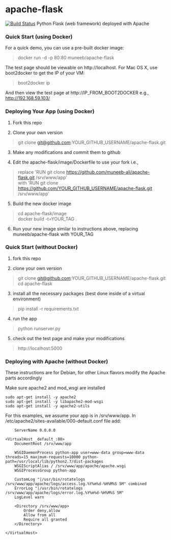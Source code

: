 apache-flask
============
[![Build Status](https://travis-ci.org/operationzombie/apache-flask.svg?branch=master)](https://travis-ci.org/operationzombie/apache-flask)
Python Flask (web framework) deployed with Apache

### Quick Start (using Docker)

For a quick demo, you can use a pre-built docker image: 

> docker run -d -p 80:80 muneeb/apache-flask 

The test page should be viewable on http://localhost. For Mac OS X, use boot2docker to get the IP of your VM:
> boot2docker ip 

And then view the test page at http://IP_FROM_BOOT2DOCKER e.g., http://192.168.59.103/

### Deploying Your App (using Docker)

1. Fork this repo

2. Clone your own version
> git clone git@github.com:YOUR_GITHUB_USERNAME/apache-flask.git

3. Make any modifications and commit them to github

4. Edit the apache-flask/image/Dockerfile to use your fork i.e., 
> replace 'RUN git clone https://github.com/muneeb-ali/apache-flask.git /srv/www/app' <br>
> with 'RUN git clone https://github.com/YOUR_GITHUB_USERNAME/apache-flask.git /srv/www/app'

5. Build the new docker image
> cd apache-flask/image <br>
> docker build -t=YOUR_TAG .

6. Run your new image similar to instructions above, replacing muneeb/apache-flask with YOUR_TAG

### Quick Start (without Docker)

1. fork this repo

2. clone your own version
> git clone git@github.com:YOUR_GITHUB_USERNAME/apache-flask.git <br>
> cd apache-flask

3. install all the necessary packages (best done inside of a virtual environment)
> pip install -r requirements.txt

4. run the app
> python runserver.py

5. check out the test page and make your modifications
> http://localhost:5000

### Deploying with Apache (without Docker)

These instructions are for Debian, for other Linux flavors modify the Apache parts accordingly

Make sure apache2 and mod_wsgi are installed

```
sudo apt-get install -y apache2
sudo apt-get install -y libapache2-mod-wsgi
sudo apt-get install -y apache2-utils
```

For this examples, we assume your app is in /srv/www/app. In /etc/apache2/sites-available/000-default.conf file add:
```
    ServerName 0.0.0.0

<VirtualHost _default_:80>
    DocumentRoot /srv/www/app

    WSGIDaemonProcess python-app user=www-data group=www-data threads=15 maximum-requests=10000 python-path=/usr/local/lib/python2.7/dist-packages
    WSGIScriptAlias / /srv/www/app/apache/apache.wsgi
    WSGIProcessGroup python-app

    CustomLog "|/usr/bin/rotatelogs /srv/www/app/apache/logs/access.log.%Y%m%d-%H%M%S 5M" combined
    ErrorLog "|/usr/bin/rotatelogs /srv/www/app/apache/logs/error.log.%Y%m%d-%H%M%S 5M"
    LogLevel warn

    <Directory /srv/www/app>
        Order deny,allow
        Allow from all
        Require all granted
    </Directory>

</VirtualHost>
```

